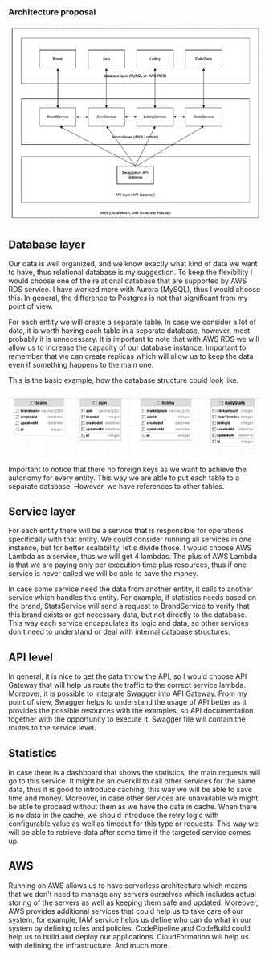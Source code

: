 ### Architecture proposal

![Architecture model](architecture.png)

## Database layer

Our data is well organized, and we know exactly what kind of data we want to have, thus relational database is my suggestion.
To keep the flexibility I would choose one of the relational database that are supported by AWS RDS service. I have
worked more with Aurora (MySQL), thus I would choose this. In general, the difference to Postgres is not that significant 
from my point of view.

For each entity we will create a separate table. In case we consider a lot of data, it is worth having each table in a 
separate database, however, most probably it is unnecessary. It is important to note that with AWS RDS we will allow us 
to increase the capacity of our database instance. Important to remember that we can create replicas which will allow us 
to keep the data even if something happens to the main one.

This is the basic example, how the database structure could look like.

![Database model](db.png)

Important to notice that there no foreign keys as we want to achieve the autonomy for every entity. This way
we are able to put each table to a separate database. However, we have references to other tables.

## Service layer

For each entity there will be a service that is responsible for operations specifically with that entity. We could consider 
running all services in one instance, but for better scalability, let's divide those. I would choose AWS Lambda as a service, 
thus we will get 4 lambdas. The plus of AWS Lambda is that we are paying only per execution time plus resources, thus 
if one service is never called we will be able to save the money.

In case some service need the data from another entity, it calls to another service which handles this entity. For example,
if statistics needs based on the brand, StatsService will send a request to BrandService to verify that this brand exists 
or get necessary data, but not directly to the database. This way each service encapsulates its logic and data, so other services
don't need to understand or deal with internal database structures.

## API level

In general, it is nice to get the data throw the API, so I would choose API Gateway that will help us route the traffic
to the correct service lambda. Moreover, it is possible to integrate Swagger into API Gateway. From my point of view,
Swagger helps to understand the usage of API better as it provides the possible resources with the examples, so API 
documentation together with the opportunity to execute it. Swagger file will contain the routes to the service level.

## Statistics

In case there is a dashboard that shows the statistics, the main requests will go to this service. It might be an overkill
to call other services for the same data, thus it is good to introduce caching, this way we will be able to save time and money.
Moreover, in case other services are unavailable we might be able to proceed without them as we have the data in cache.
When there is no data in the cache, we should introduce the retry logic with configurable value as well as timeout for 
this type or requests. This way we will be able to retrieve data after some time if the targeted service comes up.

## AWS

Running on AWS allows us to have serverless architecture which means that we don't need to manage any servers ourselves 
which includes actual storing of the servers as well as keeping them safe and updated. Moreover, AWS provides additional 
services that could help us to take care of our system, for example, IAM service helps us define who can do what in our 
system by defining roles and policies. CodePipeline and CodeBuild could help us to build and deploy our applications.
CloudFormation will help us with defining the infrastructure. And much more.
